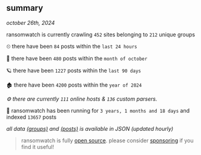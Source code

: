 
## summary
_october 26th, 2024_

ransomwatch is currently crawling `452` sites belonging to `212` unique groups

⏲ there have been `84` posts within the `last 24 hours`

🦈 there have been `480` posts within the `month of october`

🪐 there have been `1227` posts within the `last 90 days`

🏚 there have been `4200` posts within the `year of 2024`

_⚙️ there are currently `111` online hosts & `136` custom parsers._

🦕 ransomwatch has been running for `3 years, 1 months and 18 days` and indexed `13657` posts

_all data  [(groups)](http://ransomwhat.telemetry.ltd/groups) and [(posts)](http://ransomwhat.telemetry.ltd/posts) is available in JSON (updated hourly)_

> ransomwatch is fully [open source](https://github.com/joshhighet/ransomwatch#ransomwatch--). please consider [sponsoring](https://github.com/sponsors/joshhighet) if you find it useful!
